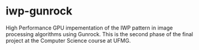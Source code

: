 # iwp-gunrock
High Performance GPU impementation of the IWP pattern in image processing algorithms using Gunrock. This is the second phase of the final project at the Computer Science course at UFMG. 
